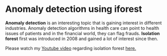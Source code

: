 # Anomaly detection using iforest

**Anomaly detection** is an interesting topic that is gaining interest in different industries. Anomaly detection algorithms in health care can point to health issues of patients and in the financial world, they can flag frauds. **Isolation forest** first was introduced in 2008 and gained a lot of interest since then.

Please watch my [Youtube video](https://www.youtube.com/watch?v=qNDcPUeCEPI) regarding isolation forest [here.](https://www.youtube.com/watch?v=qNDcPUeCEPI)
